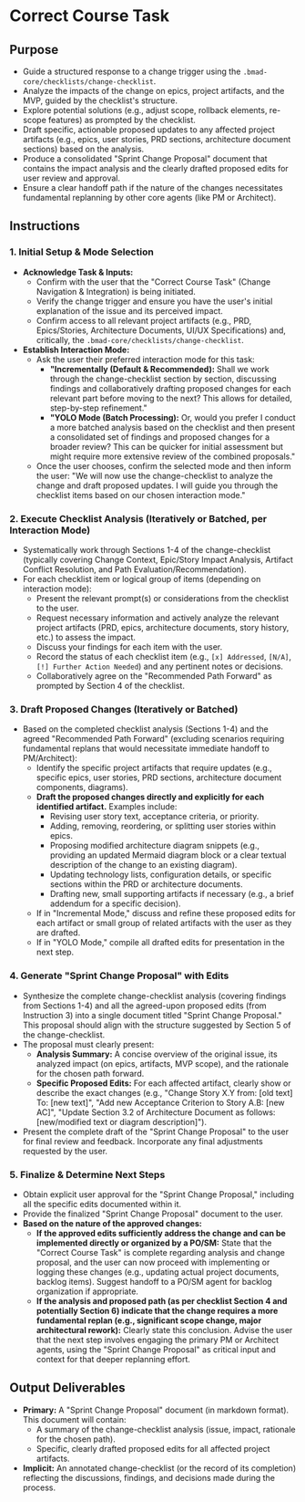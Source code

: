 <!-- Powered by BMAD™ Core -->

# Correct Course Task

## Purpose

- Guide a structured response to a change trigger using the
  `.bmad-core/checklists/change-checklist`.
- Analyze the impacts of the change on epics, project artifacts, and the MVP,
  guided by the checklist's structure.
- Explore potential solutions (e.g., adjust scope, rollback elements, re-scope
  features) as prompted by the checklist.
- Draft specific, actionable proposed updates to any affected project artifacts
  (e.g., epics, user stories, PRD sections, architecture document sections)
  based on the analysis.
- Produce a consolidated "Sprint Change Proposal" document that contains the
  impact analysis and the clearly drafted proposed edits for user review and
  approval.
- Ensure a clear handoff path if the nature of the changes necessitates
  fundamental replanning by other core agents (like PM or Architect).

## Instructions

### 1. Initial Setup & Mode Selection

- **Acknowledge Task & Inputs:**
  - Confirm with the user that the "Correct Course Task" (Change Navigation &
    Integration) is being initiated.
  - Verify the change trigger and ensure you have the user's initial explanation
    of the issue and its perceived impact.
  - Confirm access to all relevant project artifacts (e.g., PRD, Epics/Stories,
    Architecture Documents, UI/UX Specifications) and, critically, the
    `.bmad-core/checklists/change-checklist`.
- **Establish Interaction Mode:**
  - Ask the user their preferred interaction mode for this task:
    - **"Incrementally (Default & Recommended):** Shall we work through the
      change-checklist section by section, discussing findings and
      collaboratively drafting proposed changes for each relevant part before
      moving to the next? This allows for detailed, step-by-step refinement."
    - **"YOLO Mode (Batch Processing):** Or, would you prefer I conduct a more
      batched analysis based on the checklist and then present a consolidated
      set of findings and proposed changes for a broader review? This can be
      quicker for initial assessment but might require more extensive review of
      the combined proposals."
  - Once the user chooses, confirm the selected mode and then inform the user:
    "We will now use the change-checklist to analyze the change and draft
    proposed updates. I will guide you through the checklist items based on our
    chosen interaction mode."

### 2. Execute Checklist Analysis (Iteratively or Batched, per Interaction Mode)

- Systematically work through Sections 1-4 of the change-checklist (typically
  covering Change Context, Epic/Story Impact Analysis, Artifact Conflict
  Resolution, and Path Evaluation/Recommendation).
- For each checklist item or logical group of items (depending on interaction
  mode):
  - Present the relevant prompt(s) or considerations from the checklist to the
    user.
  - Request necessary information and actively analyze the relevant project
    artifacts (PRD, epics, architecture documents, story history, etc.) to
    assess the impact.
  - Discuss your findings for each item with the user.
  - Record the status of each checklist item (e.g., `[x] Addressed`, `[N/A]`,
    `[!] Further Action Needed`) and any pertinent notes or decisions.
  - Collaboratively agree on the "Recommended Path Forward" as prompted by
    Section 4 of the checklist.

### 3. Draft Proposed Changes (Iteratively or Batched)

- Based on the completed checklist analysis (Sections 1-4) and the agreed
  "Recommended Path Forward" (excluding scenarios requiring fundamental replans
  that would necessitate immediate handoff to PM/Architect):
  - Identify the specific project artifacts that require updates (e.g., specific
    epics, user stories, PRD sections, architecture document components,
    diagrams).
  - **Draft the proposed changes directly and explicitly for each identified
    artifact.** Examples include:
    - Revising user story text, acceptance criteria, or priority.
    - Adding, removing, reordering, or splitting user stories within epics.
    - Proposing modified architecture diagram snippets (e.g., providing an
      updated Mermaid diagram block or a clear textual description of the change
      to an existing diagram).
    - Updating technology lists, configuration details, or specific sections
      within the PRD or architecture documents.
    - Drafting new, small supporting artifacts if necessary (e.g., a brief
      addendum for a specific decision).
  - If in "Incremental Mode," discuss and refine these proposed edits for each
    artifact or small group of related artifacts with the user as they are
    drafted.
  - If in "YOLO Mode," compile all drafted edits for presentation in the next
    step.

### 4. Generate "Sprint Change Proposal" with Edits

- Synthesize the complete change-checklist analysis (covering findings from
  Sections 1-4) and all the agreed-upon proposed edits (from Instruction 3) into
  a single document titled "Sprint Change Proposal." This proposal should align
  with the structure suggested by Section 5 of the change-checklist.
- The proposal must clearly present:
  - **Analysis Summary:** A concise overview of the original issue, its analyzed
    impact (on epics, artifacts, MVP scope), and the rationale for the chosen
    path forward.
  - **Specific Proposed Edits:** For each affected artifact, clearly show or
    describe the exact changes (e.g., "Change Story X.Y from: [old text] To:
    [new text]", "Add new Acceptance Criterion to Story A.B: [new AC]", "Update
    Section 3.2 of Architecture Document as follows: [new/modified text or
    diagram description]").
- Present the complete draft of the "Sprint Change Proposal" to the user for
  final review and feedback. Incorporate any final adjustments requested by the
  user.

### 5. Finalize & Determine Next Steps

- Obtain explicit user approval for the "Sprint Change Proposal," including all
  the specific edits documented within it.
- Provide the finalized "Sprint Change Proposal" document to the user.
- **Based on the nature of the approved changes:**
  - **If the approved edits sufficiently address the change and can be
    implemented directly or organized by a PO/SM:** State that the "Correct
    Course Task" is complete regarding analysis and change proposal, and the
    user can now proceed with implementing or logging these changes (e.g.,
    updating actual project documents, backlog items). Suggest handoff to a
    PO/SM agent for backlog organization if appropriate.
  - **If the analysis and proposed path (as per checklist Section 4 and
    potentially Section 6) indicate that the change requires a more fundamental
    replan (e.g., significant scope change, major architectural rework):**
    Clearly state this conclusion. Advise the user that the next step involves
    engaging the primary PM or Architect agents, using the "Sprint Change
    Proposal" as critical input and context for that deeper replanning effort.

## Output Deliverables

- **Primary:** A "Sprint Change Proposal" document (in markdown format). This
  document will contain:
  - A summary of the change-checklist analysis (issue, impact, rationale for the
    chosen path).
  - Specific, clearly drafted proposed edits for all affected project artifacts.
- **Implicit:** An annotated change-checklist (or the record of its completion)
  reflecting the discussions, findings, and decisions made during the process.
